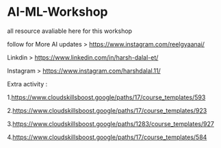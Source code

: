 # AI-ML-Workshop
all resource avaliable here for this workshop

follow for More AI updates > https://www.instagram.com/reelgyaanai/

Linkdin > https://www.linkedin.com/in/harsh-dalal-et/

Instagram > https://www.instagram.com/harshdalal.11/

Extra activity :

1.https://www.cloudskillsboost.google/paths/17/course_templates/593

2.https://www.cloudskillsboost.google/paths/17/course_templates/923

3.https://www.cloudskillsboost.google/paths/1283/course_templates/927

4.https://www.cloudskillsboost.google/paths/17/course_templates/584
